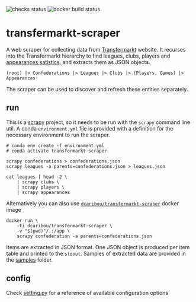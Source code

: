 
![checks status](https://github.com/dcaribou/transfermarkt-scraper/workflows/Scrapy%20Contracts%20Checks/badge.svg)
![docker build status](https://github.com/dcaribou/transfermarkt-scraper/workflows/Dockerhub%20Image/badge.svg)
# transfermarkt-scraper

A web scraper for collecting data from [Transfermarkt](https://www.transfermarkt.co.uk/) website. It recurses into the Transfermarkt hierarchy to find leagues, clubs, players and [appearances satistics](https://www.transfermarkt.co.uk/diogo-jota/leistungsdatendetails/spieler/340950/saison/2020/verein/0/liga/0/wettbewerb/GB1/pos/0/trainer_id/0/plus/1), and extracts them as JSON objects.

`(root) |> Confederations |> Leagues |> Clubs |> (Players, Games) |> Appearances`

The scraper can be used to discover and refresh these entities separately.

## run
This is a [scrapy](https://scrapy.org/) project, so it needs to be run with the
`scrapy` command line util. A conda `environment.yml` file is provided with a definition
for the necessary environment to run the scraper.

```console
# conda env create -f environment.yml
# conda activate transfermarkt-scraper

scrapy confederations > confederations.json
scrapy leagues -a parents=confederations.json > leagues.json

cat leagues | head -2 \
    | scrapy clubs \
    | scrapy players \
    | scrapy appearances
```
Alternatively you can also use [`dcaribou/transfermarkt-scraper`](https://hub.docker.com/repository/docker/dcaribou/transfermarkt-scraper) docker image

```console
docker run \
    -ti dcaribou/transfermarkt-scraper \
    -v "$(pwd)"/.:/app \
    scrapy confederation -a parents=confederations.json
```
Items are extracted in JSON format. One JSON object is produced per item table and printed to the `stdout`. Samples of extracted data are provided in the [samples](samples) folder.

## config
Check [setting.py](tfmkt/settings.py) for a reference of available configuration options
